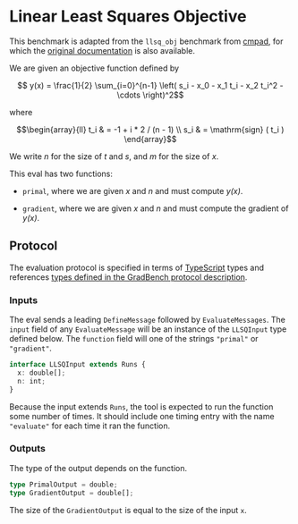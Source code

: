 # Linear Least Squares Objective

This benchmark is adapted from the `llsq_obj` benchmark from
[cmpad][], for which the [original documentation][] is also available.

We are given an objective function defined by

```math
   y(x) = \frac{1}{2} \sum_{i=0}^{n-1} \left(
      s_i - x_0 - x_1 t_i - x_2 t_i^2 - \cdots
   \right)^2
```

where

```math
\begin{array}{ll}
   t_i & = -1 + i * 2 / (n - 1)
   \\
   s_i & = \mathrm{sign} ( t_i )
\end{array}
```

We write $n$ for the size of $t$ and $s$, and $m$ for the size of $x$.

This eval has two functions:

- `primal`, where we are given _x_ and _n_ and must compute _y(x)_.

- `gradient`, where we are given _x_ and _n_ and must compute the
  gradient of _y(x)_.

## Protocol

The evaluation protocol is specified in terms of [TypeScript][] types
and references [types defined in the GradBench protocol
description][protocol].

### Inputs

The eval sends a leading `DefineMessage` followed by
`EvaluateMessages`. The `input` field of any `EvaluateMessage` will be
an instance of the `LLSQInput` type defined below. The `function`
field will one of the strings `"primal"` or `"gradient"`.

```typescript
interface LLSQInput extends Runs {
  x: double[];
  n: int;
}
```

Because the input extends `Runs`, the tool is expected to run the
function some number of times. It should include one timing entry with
the name `"evaluate"` for each time it ran the function.

### Outputs

The type of the output depends on the function.

```typescript
type PrimalOutput = double;
type GradientOutput = double[];
```

The size of the `GradientOutput` is equal to the size of the input
`x`.

[cmpad]: https://github.com/bradbell/cmpad
[original documentation]: https://cmpad.readthedocs.io/llsq_obj.html
[protocol]: /CONTRIBUTING.md#types
[typescript]: https://www.typescriptlang.org/
